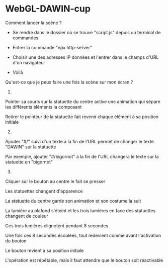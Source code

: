 # WebGL-DAWIN-cup

Comment lancer la scène ?

- Se rendre dans le dossier où se trouve "script.js" depuis un terminal de commandes

- Entrer la commande "npx http-server"

- Choisir une des adresses IP données et l'entrer dans le champs d'URL d'un navigateur

- Voilà


Qu'est-ce que je peux faire une fois la scène sur mon écran ?

1)
Pointer sa souris sur la statuette du centre active une animation qui sépare les différents éléments la composant

Retirer le pointeur de la statuette fait revenir chaque élément à sa position initiale

2)
Ajouter "#/" suivi d'un texte à la fin de l'URL permet de changer le texte "DAWIN" sur la statuette

Par exemple, ajouter "#/bigornot" à la fin de l'URL changera le texte sur la statuette en "bigornot"

3)
Cliquer sur le bouton au centre le fait se presser

Les statuettes changent d'apparence

La statuette du centre garde son animation et son costume la suit

La lumière au plafond s'éteint et les trois lumières en face des statuettes changent de couleur

Ces trois lumières clignotent pendant 8 secondes

Une fois ces 8 secondes écoulées, tout redevient comme avant l'activation du bouton

Le bouton revient à sa position initiale

L'opération est répétable, mais il faut attendre que le bouton soit réactivable
